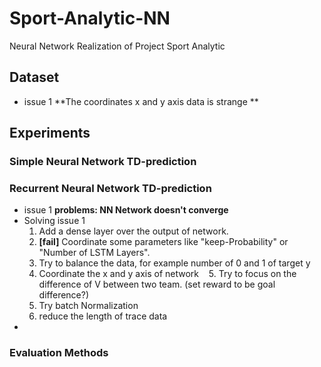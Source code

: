 # Sport-Analytic-NN
Neural Network Realization of Project Sport Analytic

## Dataset
* issue 1 **The coordinates x and y axis data is strange **


## Experiments

### Simple Neural Network TD-prediction

### Recurrent Neural Network TD-prediction
* issue 1 **problems: NN Network doesn't converge**
* Solving issue 1 
    1. Add a dense layer over the output of network.
    2. **[fail]** Coordinate some parameters like "keep-Probability" or "Number of LSTM Layers".
    3. Try to balance the data, for example number of 0 and 1 of target y
    4. Coordinate the x and y axis of network
    5. Try to focus on the difference of V between two team. (set reward to be goal difference?)
    6. Try batch Normalization
    7. reduce the length of trace data
*

### Evaluation Methods
